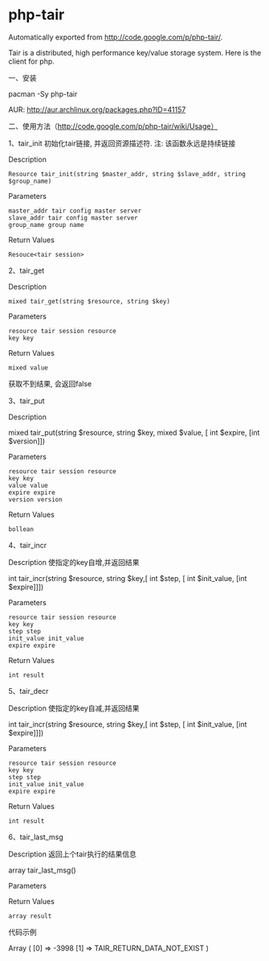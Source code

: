 # php-tair
Automatically exported from http://code.google.com/p/php-tair/.

Tair is a distributed, high performance key/value storage system.
Here is the client for php.



一、安装

 pacman -Sy php-tair
 
 AUR: http://aur.archlinux.org/packages.php?ID=41157 
 
 
 
 
二、使用方法（http://code.google.com/p/php-tair/wiki/Usage）

1、tair_init
初始化tair链接, 并返回资源描述符. 注: 该函数永远是持续链接

Description

    Resource tair_init(string $master_addr, string $slave_addr, string $group_name) 

Parameters

    master_addr tair config master server
    slave_addr tair config master server
    group_name group name 

Return Values

    Resouce<tair session> 

2、tair_get

Description

    mixed tair_get(string $resource, string $key) 

Parameters

    resource tair session resource
    key key 

Return Values

    mixed value 

获取不到结果, 会返回false

3、tair_put

Description

 mixed tair_put(string $resource, string $key, mixed $value, [ int $expire, [int $version]]) 

Parameters

    resource tair session resource
    key key
    value value
    expire expire
    version version 

Return Values

    bollean 

4、tair_incr

Description 使指定的key自增,并返回结果

 int tair_incr(string $resource, string $key,[ int $step, [ int $init_value, [int $expire]]]) 

Parameters

    resource tair session resource
    key key
    step step
    init_value init_value
    expire expire 

Return Values

    int result 

5、tair_decr

Description 使指定的key自减,并返回结果

int tair_incr(string $resource, string $key,[ int $step, [ int $init_value, [int $expire]]]) 

Parameters

    resource tair session resource
    key key
    step step
    init_value init_value
    expire expire 

Return Values

    int result 

6、tair_last_msg

Description 返回上个tair执行的结果信息

 array tair_last_msg() 

Parameters

Return Values

    array result 

代码示例

 <?php
 
 $rs = tair_init('10.0.0.210',null,'group_1');
 
 $value = tair_get($rs,'key_not_exists');
 
 if($value*false){
      print_r(tair_last_msg());
 }
 
 ?>

 Array
 (
     [0] => -3998
     [1] => TAIR_RETURN_DATA_NOT_EXIST
 )
